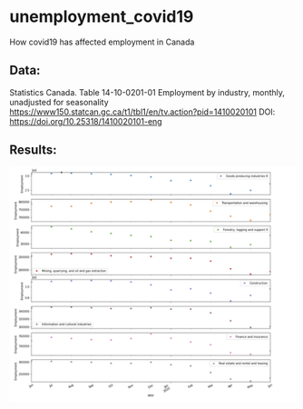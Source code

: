 # unemployment_covid19
How covid19 has affected employment in Canada

Data:
------

Statistics Canada. Table 14-10-0201-01 Employment by industry, monthly, unadjusted for seasonality
https://www150.statcan.gc.ca/t1/tbl1/en/tv.action?pid=1410020101
DOI: https://doi.org/10.25318/1410020101-eng

Results:
--------

![canda_unempl](img/canda_unempl.png)


